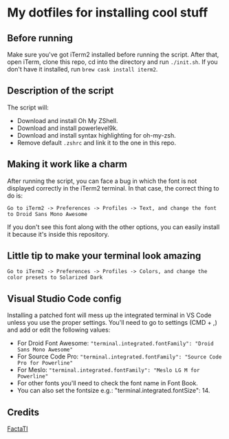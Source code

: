 # My dotfiles for installing cool stuff

## Before running

Make sure you've got iTerm2 installed before running the script. After that, open iTerm, clone this repo, cd into the directory and run `./init.sh`.
If you don't have it installed, run `brew cask install iterm2`.

## Description of the script

The script will:
* Download and install Oh My ZShell.
* Download and install powerlevel9k.
* Download and install syntax highlighting for oh-my-zsh.
* Remove default `.zshrc` and link it to the one in this repo.

## Making it work like a charm

After running the script, you can face a bug in which the font is not displayed correctly in the iTerm2 terminal. In that case, the correct thing to do is:

```
Go to iTerm2 -> Preferences -> Profiles -> Text, and change the font to Droid Sans Mono Awesome
```

If you don't see this font along with the other options, you can easily install it because it's inside this repository.

## Little tip to make your terminal look amazing

```
Go to iTerm2 -> Preferences -> Profiles -> Colors, and change the color presets to Solarized Dark
```

## Visual Studio Code config

Installing a patched font will mess up the integrated terminal in VS Code
unless you use the proper settings. You'll need to go to settings (CMD + ,) and
add or edit the following values:

* For Droid Font Awesome: `"terminal.integrated.fontFamily": "Droid Sans Mono Awesome"`
* For Source Code Pro: `"terminal.integrated.fontFamily": "Source Code Pro for Powerline"`
* For Meslo: `"terminal.integrated.fontFamily": "Meslo LG M for Powerline"`
* For other fonts you'll need to check the font name in Font Book.
* You can also set the fontsize e.g.: "terminal.integrated.fontSize": 14.

## Credits

[FactaTI](https://github.com/FactaTI/dotfiles)
